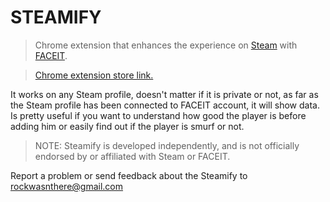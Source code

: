 # STEAMIFY
> Chrome extension that enhances the experience on [Steam](https://steamcommunity.com) with [FACEIT](https://faceit.com).

> [Chrome extension store link.](https://chrome.google.com/webstore/detail/hgapfodjjnkkoebpfbcfhhenkklchngn)

It works on any Steam profile, doesn't matter if it is private or not, as far as the Steam profile has been connected to FACEIT account, it will show data. Is pretty useful if you want to understand how good the player is before adding him or easily find out if the player is smurf or not.

> NOTE: Steamify is developed independently, and is not officially endorsed by or affiliated with Steam or FACEIT.

Report a problem or send feedback about the Steamify to rockwasnthere@gmail.com